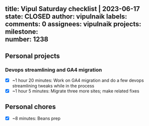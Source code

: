 title:	Vipul Saturday checklist | 2023-06-17
state:	CLOSED
author:	vipulnaik
labels:	
comments:	0
assignees:	vipulnaik
projects:	
milestone:	
number:	1238
--
## Personal projects

### Devops streamlining and GA4 migration

- [x] ~1 hour 20 minutes: Work on GA4 migration and do a few devops streamlining tweaks while in the process
- [x] ~1 hour 5 minutes: Migrate three more sites; make related fixes

## Personal chores

- [x] ~8 minutes: Beans prep
